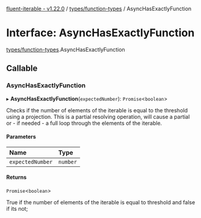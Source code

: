 [fluent-iterable - v1.22.0](../README.md) / [types/function-types](../modules/types_function_types.md) / AsyncHasExactlyFunction

# Interface: AsyncHasExactlyFunction

[types/function-types](../modules/types_function_types.md).AsyncHasExactlyFunction

## Callable

### AsyncHasExactlyFunction

▸ **AsyncHasExactlyFunction**(`expectedNumber`): `Promise`<`boolean`\>

Checks if the number of elements of the iterable is equal to the threshold using a projection. This is a partial resolving operation, will cause a partial or - if needed - a full loop through the elements of the iterable.

#### Parameters

| Name | Type |
| :------ | :------ |
| `expectedNumber` | `number` |

#### Returns

`Promise`<`boolean`\>

True if the number of elements of the iterable is equal to threshold and false if its not;
